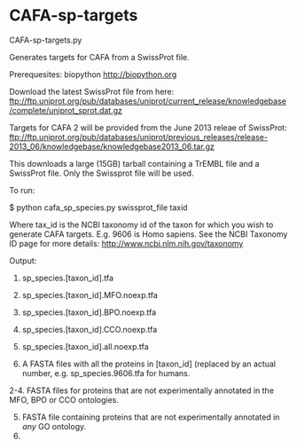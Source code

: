 CAFA-sp-targets
===============

CAFA-sp-targets.py

Generates targets for CAFA from a SwissProt file. 

Prerequesites: biopython http://biopython.org

Download the latest SwissProt file from here: 
ftp://ftp.uniprot.org/pub/databases/uniprot/current_release/knowledgebase/complete/uniprot_sprot.dat.gz

Targets for CAFA 2 will be provided from the June 2013 releae of SwissProt:
ftp://ftp.uniprot.org/pub/databases/uniprot/previous_releases/release-2013_06/knowledgebase/knowledgebase2013_06.tar.gz

This downloads a large (15GB) tarball containing a TrEMBL file and a SwissProt file. Only the Swissprot file will be used.

To run:

$ python cafa_sp_species.py swissprot_file taxid

Where tax_id is the NCBI taxonomy id of the taxon for which you wish to generate CAFA targets. E.g. 9606 is Homo sapiens.
See the NCBI Taxonomy ID page for more details: http://www.ncbi.nlm.nih.gov/taxonomy

Output:

1. sp_species.[taxon_id].tfa

2. sp_species.[taxon_id].MFO.noexp.tfa

3. sp_species.[taxon_id].BPO.noexp.tfa

4. sp_species.[taxon_id].CCO.noexp.tfa 

5. sp_species.[taxon_id].all.noexp.tfa

1. A FASTA files with all the proteins in [taxon_id] (replaced by an actual number, e.g. sp_species.9606.tfa for humans.

2-4. FASTA files for proteins that are not experimentally annotated in the MFO, BPO or CCO ontologies.

5. FASTA file containing proteins that are not experimentally annotated in *any* GO ontology.
6. 

